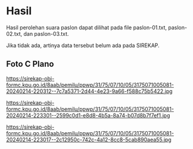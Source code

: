 # Hasil

Hasil perolehan suara paslon dapat dilihat pada file paslon-01.txt, paslon-02.txt, dan paslon-03.txt.

Jika tidak ada, artinya data tersebut belum ada pada SIREKAP.

## Foto C Plano

https://sirekap-obj-formc.kpu.go.id/8aab/pemilu/ppwp/31/75/07/10/05/3175071005081-20240214-220312--7c7a5371-2d44-4e23-9a66-f588c75b5422.jpg

https://sirekap-obj-formc.kpu.go.id/8aab/pemilu/ppwp/31/75/07/10/05/3175071005081-20240214-223301--2599c0d1-e8d8-4b5a-8a74-b07d8b7f7ef1.jpg

https://sirekap-obj-formc.kpu.go.id/8aab/pemilu/ppwp/31/75/07/10/05/3175071005081-20240214-223017--2c12950c-742c-4a12-8cc8-5cab890aea55.jpg

